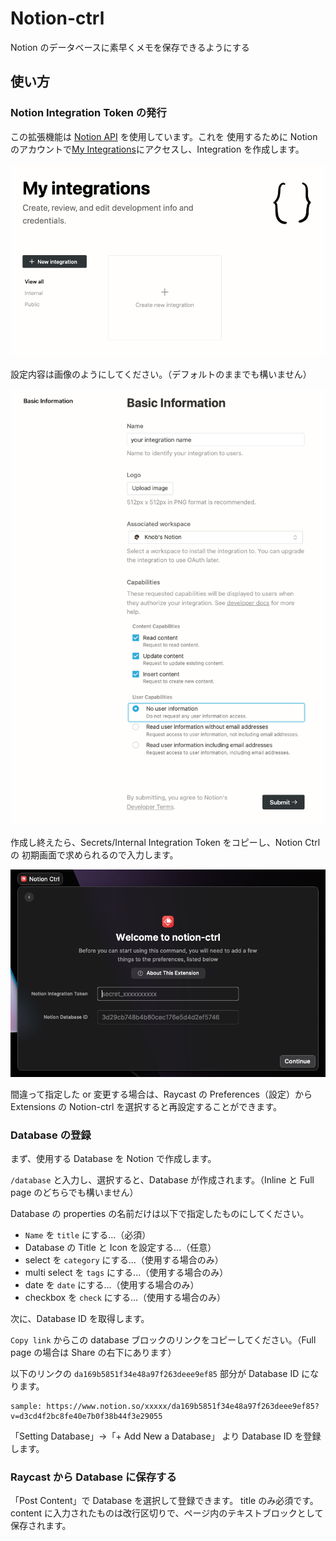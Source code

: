 # Notion-ctrl

Notion のデータベースに素早くメモを保存できるようにする

## 使い方

### Notion Integration Token の発行

この拡張機能は [Notion API](https://developers.notion.com/) を使用しています。これを
使用するために Notion のアカウントで[My Integrations](https://www.notion.so/my-integrations)にアクセスし、Integration を作成します。

![integrations](./assets/integrations.png)

設定内容は画像のようにしてください。（デフォルトのままでも構いません）

![create integration](./assets/create_integration.png)

作成し終えたら、Secrets/Internal Integration Token をコピーし、Notion Ctrl の 初期画面で求められるので入力します。

![preferences](./assets/preferences.png)

間違って指定した or 変更する場合は、Raycast の Preferences（設定）から Extensions の Notion-ctrl を選択すると再設定することができます。

### Database の登録

まず、使用する Database を Notion で作成します。

`/database` と入力し、選択すると、Database が作成されます。（Inline と Full page のどちらでも構いません）

Database の properties の名前だけは以下で指定したものにしてください。

- `Name` を `title` にする...（必須）
- Database の Title と Icon を設定する...（任意）
- select を `category` にする...（使用する場合のみ）
- multi select を `tags` にする...（使用する場合のみ）
- date を `date` にする...（使用する場合のみ）
- checkbox を `check` にする...（使用する場合のみ）

次に、Database ID を取得します。

`Copy link` からこの database ブロックのリンクをコピーしてください。（Full page の場合は Share の右下にあります）

以下のリンクの `da169b5851f34e48a97f263deee9ef85` 部分が Database ID になります。

```
sample: https://www.notion.so/xxxxx/da169b5851f34e48a97f263deee9ef85?v=d3cd4f2bc8fe40e7b0f38b44f3e29055
```

「Setting Database」→「+ Add New a Database」 より Database ID を登録します。

### Raycast から Database に保存する

「Post Content」で Database を選択して登録できます。
title のみ必須です。content に入力されたものは改行区切りで、ページ内のテキストブロックとして保存されます。
